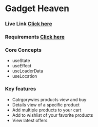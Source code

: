 # Gadget Heaven

### Live Link [Click here](https://gadgetsheavenbd.netlify.app/)

### Requirements [Click here](https://i.ibb.co.com/fVRC00P/Batch-10-Assignment-08.jpg)

### Core Concepts

- useState
- useEffect
- useLoaderData
- useLocation

### Key features

- Catrgorywies products view and buy
- Details view of a specific product
- Add multiple products to your cart
- Add to wishlist of your favorite products
- View latest offers
